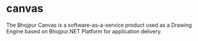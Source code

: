 # canvas
The Bhojpur Canvas is a software-as-a-service product used as a Drawing Engine based on Bhojpur.NET Platform for application delivery.
